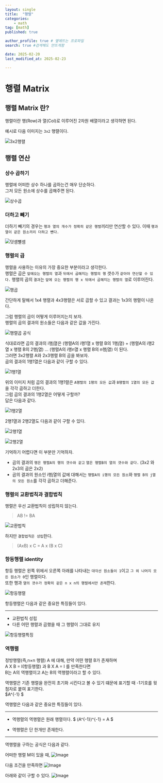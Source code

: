 ```yaml
---
layout: single
title:  "행렬"
categories: 
    - math
tag: [math]
published: true

author_profile: true # 옆에뜨는 프로파일
search: true #검색해도 안뜨게함

date: 2025-02-20
last_modified_at: 2025-02-23

---
```


# 행렬 Matrix
## 행렬 Matrix 란?
행렬이란 행(Row)과 열(Col)로 이루어진 2차원 배열이라고 생각하면 된다.

예시로 다음 이미지는 `3x2` 행렬이다. 

![3x2행렬](https://github.com/user-attachments/assets/461f43db-03e2-42db-bcdd-ab6b543490a7)

## 행렬 연산
### 상수 곱하기
행렬에 어떠한 상수 하나를 곱하는건 매우 단순하다.<br>
그저 모든 원소에 상수를 곱해주면 된다.

![상수곱](https://github.com/user-attachments/assets/f2c25efa-d40c-41eb-b1b7-ac9bbb72ad4d)

### 더하고 빼기
더하기 빼기의 경우는 `행과 열의 개수가 정확히 같은 행렬`끼리만 연산할 수 있다.
이때 `행과 열이 같은 원소끼리 더하고 뺸다.`

![덧셈뺼셈](https://github.com/user-attachments/assets/214a5898-d197-47af-af16-cb7573f55a08)

### 행렬의 곱
행렬을 사용하는 이유의 가장 중요한 부분이라고 생각한다.<br>
행렬은 곱은 `앞에오는 행렬의 열`과 `뒤에서 곱해지는 행렬의 행` 갯수가 `같아야 연산할 수 있다.`
행렬의 곱의 `결과`는 `앞에 오는 행렬의 행 x 뒤에서 곱해지는 행렬의 열`로 이루어진다.

![행곱](https://github.com/user-attachments/assets/decc73b6-f8a9-46b2-a9aa-f8966e3ccbd7)

간단하게 말해서 1x4 행렬과 4x3행렬은 서로 곱할 수 있고 결과는 1x3의 행렬이 나온다.

그럼 행렬의 곱이 어떻게 이루어지는지 보자.<br>
행렬의 곱의 결과의 원소들은 다음과 같은 값을 가진다.

![행렬곱 공식](https://github.com/user-attachments/assets/0f64cbb1-7ef3-4bc8-86f7-fc0c7becd9de)

식대로라면 곱의 결과의 i행j열은 (행렬A의 i행1열 x 행렬 B의 1행j열) + (행렬A의 i행2열 x 행렬 B의 2행j열) ... (행렬A의 i행n열 x 행렬 B의 n행j열) 이 된다.<br>
그러면 3x2행렬 A와 2x3행렬 B의 곱을 봐보자.<br>
곱의 결과의 1행1열은 다음과 같이 구할 수 있다.

![1행1열](https://github.com/user-attachments/assets/afb3b452-7e49-4277-8fe8-02485f52b7c2)


위의 이미지 처럼 곱의 결과의 1행1렬은 `A행렬의 1행의 모든 값`과 `B행렬의 1열의 모든 값`을 각각 곱하고 더한다.<br>
그럼 곱의 결과의 1행2열은 어떻게 구할까? <br>
답은 다음과 같다.

![1행2열](https://github.com/user-attachments/assets/dc6a9b1e-e91d-4b73-9e22-5aa6ceefe938)


2행1열과 2행2열도 다음과 같이 구할 수 있다.

![2행1열](https://github.com/user-attachments/assets/6c6448fa-a0ad-4c3d-a6df-81e96fc6a4f3)

![2행2열](https://github.com/user-attachments/assets/4c8995be-0d54-469f-99e6-5088fba4a87f)


기억하기 어렵다면 이 부분만 기억하자.
- 곱의 결과의 `행은 행렬A의 행의 갯수와 같고` `열은 행렬B의 열의 갯수와 같다.` (3x2 와 2x3의 곱은 2x2)<br>
- 곱의 결과의 원소인 i행j열의 값에 대해서는 `행렬A의 i행의 모든 원소`와 `행렬 B의 j열의 모든 원소`를 각각 곱하고 더해준다.

### 행렬의 교환법칙과 결합법칙
행렬은 우선 교환법칙이 성립하지 않는다. <br>
> AB != BA

![교환법칙](https://github.com/user-attachments/assets/ba54ac6d-489c-4490-9d25-f3798ea1c5f3)


하지만 `결합법칙은 성립`한다.<br>
> (AxB) x C = A x (B x C)


### 항등행렬 identity
항등 행렬은 왼쪽 위에서 오른쪽 아래를 나타내는 `대각선 원소들이 1`이고 `그 외 나머지 모든 원소가 0`인 행렬이다.<br>
또한 행과 `열의 갯수가 정확히 같은 n x n의 행렬에서만 존재`한다.

![항등행렬](https://github.com/user-attachments/assets/a2f78cf1-0b17-4283-b1bf-4dbc8cc93844)


항등행렬은 다음과 같은 중요한 특징들이 있다.

---

- 교환법칙 성립
- 다른 어떤 행렬과 곱했을 때 그 행렬이 그대로 유지

![항등행렬특징](https://github.com/user-attachments/assets/1bce8664-ae5a-4848-a99a-f3d5eefb6657)

### 역행렬 
정방행렬(즉,n×n 행렬) A 에 대해, 만약 어떤 행렬 B가 존재하며 <br>
A X B = I(항등행렬) 과 B X A = I 를 만족한다면 <br>
B는 A의 역행렬이고 A는 B의 역행렬이라고 할 수 있다.

역행렬은 기존 행렬을 완전히 초기화 시킨다고 볼 수 있기 떄문에 표기할 때 -1기호를 윗첨자로 붙여 표기한다.<br>
  $A^{-1} $


역행렬은 다음과 같은 중요한 특징들이 있다.

---

- 역행렬의 역행렬은 원래 행렬이다.
  $ (A^{-1})^{-1} = A $

- 역행렬은 단 한개만 존재한다.

---

역행렬을 구하는 공식은 다음과 같다.

어떠한 행렬 M이 있을 때,
![Image](https://github.com/user-attachments/assets/f4b5d9c0-ec67-4588-9093-8ae848ad85aa)

다음 조건을 만족하면
![Image](https://github.com/user-attachments/assets/eab93ec7-5b8d-4543-be31-9263e8beb553)

아래와 같이 구할 수 있다.
![Image](https://github.com/user-attachments/assets/d54ec650-8a9b-4512-aa0f-ff87f1905d4b)